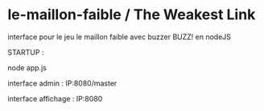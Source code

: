# le-maillon-faible / The Weakest Link
interface pour le jeu le maillon faible avec buzzer BUZZ! en nodeJS

STARTUP :

node app.js

interface admin : IP:8080/master

interface affichage : IP:8080
